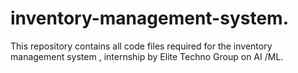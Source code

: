 # inventory-management-system.
This repository contains all code files required for the inventory management system , internship by Elite Techno Group on AI /ML.
